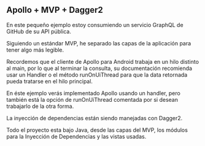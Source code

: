 ## Apollo + MVP + Dagger2

En este pequeño ejemplo estoy consumiendo un servicio GraphQL de GitHub de su API pública.

Siguiendo un estándar MVP, he separado las capas de la aplicación para tener algo más legible.

Recordemos que el cliente de Apollo para Android trabaja en un hilo distinto al main, 
por lo que al terminar la consulta, su documentación recomienda usar un Handler o 
el método runOnUiThread para que la data retornada pueda tratarse en el hilo principal.

En éste ejemplo verás implementado Apollo usando un handler, 
pero también está la opción de runOnUiThread comentada 
por si desean trabajarlo de la otra forma.

La inyección de dependencias están siendo manejadas con Dagger2.

Todo el proyecto esta bajo Java, desde las capas del MVP, 
los módulos para la Inyección de Dependencias y las vistas usadas.
